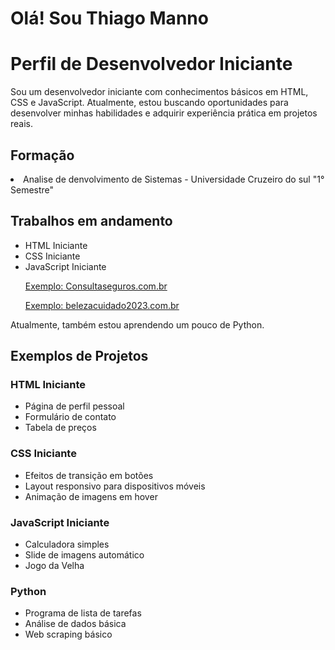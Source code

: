 # Olá! Sou Thiago Manno
<!DOCTYPE html>
<html>
</head>
<body>
    <h1>Perfil de Desenvolvedor Iniciante</h1>
  <p>Sou um desenvolvedor iniciante com conhecimentos básicos em HTML, CSS e JavaScript. Atualmente, estou buscando oportunidades para desenvolver minhas habilidades e adquirir experiência prática em projetos reais.<p>
<p><p>
  <h2>Formação</h2>
    <li> Analise de denvolvimento de Sistemas - Universidade Cruzeiro do sul "1° Semestre"</li> 
  <h2>Trabalhos em andamento</h2>
  <ul>
    <li>HTML Iniciante</li>
    <li>CSS Iniciante</li>
    <li>JavaScript Iniciante</li>
     <p><a href="https://consultaseguros.com.br">Exemplo: Consultaseguros.com.br</a></p>
      <p><a href="https://belezacuidado2023.com.br">Exemplo: belezacuidado2023.com.br</a></p>

  </ul>
  <p>Atualmente, também estou aprendendo um pouco de Python.</p>
  
  <h2>Exemplos de Projetos</h2>
  <div class="container">
    <div class="rectangle">
      <h3>HTML Iniciante</h3>
      <ul>
        <li>Página de perfil pessoal</li>
        <li>Formulário de contato</li>
        <li>Tabela de preços</li>
      </ul>
    </div>
    <div class="rectangle">
      <h3>CSS Iniciante</h3>
      <ul>
        <li>Efeitos de transição em botões</li>
        <li>Layout responsivo para dispositivos móveis</li>
        <li>Animação de imagens em hover</li>
      </ul>
    </div>
  </div>
  
  <div class="container">
    <div class="rectangle">
      <h3>JavaScript Iniciante</h3>
      <ul>
        <li>Calculadora simples</li>
        <li>Slide de imagens automático</li>
        <li>Jogo da Velha</li>
      </ul>
    </div>
    <div class="rectangle">
      <h3>Python</h3>
      <ul>
        <li>Programa de lista de tarefas</li>
        <li>Análise de dados básica</li>
        <li>Web scraping básico</li>
      </ul>
    </div>
  </div>
</body>
</html>

